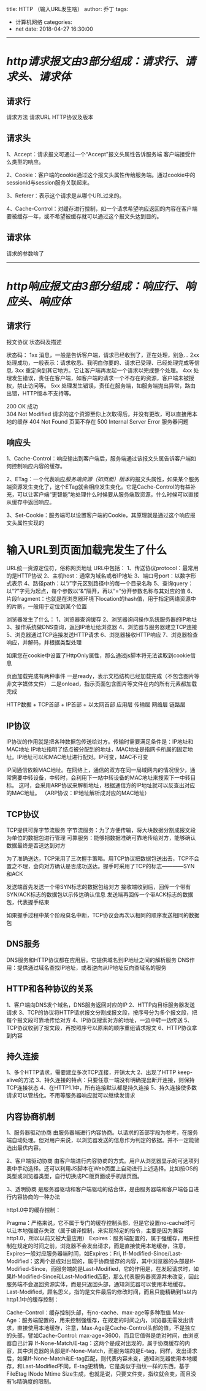 title: HTTP （输入URL发生啥）
author: 乔丁
tags:
  - 计算机网络
categories:
  - net
date: 2018-04-27 16:30:00
---


# *http请求报文由3部分组成：请求行、请求头、请求体*

## 请求行
请求方法 请求URL HTTP协议及版本

## 请求头
1、Accept：请求报文可通过一个“Accept”报文头属性告诉服务端 客户端接受什么类型的响应。 

2、Cookie：客户端的cookie通过这个报文头属性传给服务端。通过cookie中的sessionid与session服务关联起来。

3、Referer：表示这个请求是从哪个URL过来的。

4、Cache-Control：对缓存进行控制，如一个请求希望响应返回的内容在客户端要被缓存一年，或不希望被缓存就可以通过这个报文头达到目的。 

## 请求体
请求的参数啥了

----

# *http响应报文由3部分组成：响应行、响应头、响应体*

## 请求行
报文协议  状态码及描述

状态码：
1xx 消息，一般是告诉客户端，请求已经收到了，正在处理，别急...
2xx 处理成功，一般表示：请求收悉、我明白你要的、请求已受理、已经处理完成等信息.
3xx 重定向到其它地方。它让客户端再发起一个请求以完成整个处理。
4xx 处理发生错误，责任在客户端，如客户端的请求一个不存在的资源，客户端未被授权，禁止访问等。
5xx 处理发生错误，责任在服务端，如服务端抛出异常，路由出错，HTTP版本不支持等。

200 OK 成功    
304 Not Modified 请求的这个资源至你上次取得后，并没有更改，可以直接用本地的缓存
404 Not Found 页面不存在
500 Internal Server Error 服务器问题

## 响应头
1、Cache-Control：响应输出到客户端后，服务端通过该报文头属告诉客户端如何控制响应内容的缓存。 

2、ETag：一个代表响应*服务端资源（如页面）版本*的报文头属性，如果某个服务端资源发生变化了，这个ETag就会相应发生变化。它是Cache-Control的有益补充，可以让客户端“更智能”地处理什么时候要从服务端取资源，什么时候可以直接从缓存中返回响应。 

3、Set-Cookie：服务端可以设置客户端的Cookie，其原理就是通过这个响应报文头属性实现的



# 输入URL到页面加载完发生了什么
URL统一资源定位符，俗称网页地址
URL中包括：
1、传送协议protocol：最常用的是HTTP协议
2、主机host：通常为域名或者IP地址
3、端口号port：以数字形式表示
4、路径path：以“/”字元区别路径中的每一个目录名称
5、查询query：以“?”字元为起点，每个参数以“&”隔开，再以“=”分开参数名称与其对应的值
6、片段fragment：也就是在浏览器环境下location的hash值，用于指定网络资源中的片断，一般用于定位到某个位置

浏览器发生了什么：
1、浏览器查询缓存
2、浏览器询问操作系统服务器的IP地址
3、操作系统做DNS查询，返回IP地址给浏览器
4、浏览器与服务器建立TCP连接
5、浏览器通过TCP连接发送HTTP请求
6、浏览器接收HTTP响应
7、浏览器检查响应，并解码，并根据类型处理

如果您在cookie中设置了HttpOnly属性，那么通过js脚本将无法读取到cookie信息

页面加载完成有两种事件
一是ready，表示文档结构已经加载完成（不包含图片等非文字媒体文件）
二是onload，指示页面包含图片等文件在内的所有元素都加载完成

HTTP数据 + TCP首部 + IP首部 + 以太网首部
 应用层     传输层   网络层     链路层

## IP协议
IP协议的作用就是把各种数据包传送给对方。传输时需要满足条件是：IP地址和MAC地址
IP地址指明了结点被分配到的地址，MAC地址是指网卡所属的固定地址。IP地址可以和MAC地址进行配对。IP可变，MAC不可变

IP间通信依赖MAC地址。在网络上，通信的双方在同一局域网内的情况很少，通常需要中转设备，中转时，会利用下一站中转设备的MAC地址来搜索下一中转目标。
这时，会采用ARP协议来解析地址，根据通信方的IP地址就可以反查出对应的MAC地址。
（ARP协议：IP地址解析成对应的MAC地址）

## TCP协议
TCP提供可靠字节流服务
字节流服务：为了方便传输，将大块数据分割成报文段为单位的数据包进行管理
可靠服务：能够把数据准确可靠地传给对方，能够确认数据最终是否送达到对方

为了准确送达，TCP采用了三次握手策略。用TCP协议把数据包送出去，TCP不会置之不理，会向对方确认是否成功送达。握手时采用了TCP的标志————SYN和ACK

发送端首先发送一个带SYN标志的数据包给对方
接收端收到后，回传一个带有SYN/ACK标志的数据包以示传达确认信息
发送端再回传一个带ACK标志的数据包，代表握手结束

如果握手过程中某个阶段莫名中断，TCP协议会再次以相同的顺序发送相同的数据包

## DNS服务
DNS服务和HTTP协议都在应用层。它提供域名到IP地址之间的解析服务
DNS作用：提供通过域名查找IP地址，或者逆向从IP地址反向查域名的服务

## HTTP和各种协议的关系
1、客户端向DNS发个域名，DNS服务返回对应的IP
2、HTTP向目标服务器发送请求
3、TCP的协议将HTTP请求报文分割成报文段，按序号分为多个报文段，把每个报文段可靠地传给对方
4、IP协议搜索对方的地址，一边中转一边传送
5、TCP协议收到了报文段，再按照序号以原来的顺序重组请求报文
6、HTTP协议拿到内容

## 持久连接
1、多个HTTP请求，需要建立多次TCP连接，开销太大
2、出现了HTTP keep-alive的方法
3、持久连接的特点：只要任意一端没有明确提出断开连接，则保持TCP连接状态
4、在HTTP1.1中，所有连接默认都是持久连接
5、持久连接使多数请求可以管线化。不用等服务器响应就可以继续发请求


## 内容协商机制
1、服务器驱动协商
	由服务器端进行内容协商。以请求的首部字段为参考，在服务端自动处理。但对用户来说，以浏览器发送的信息作为判定的依据。并不一定能筛选出最优内容。

2、客户端驱动协商
	由客户端进行内容协商的方式。用户从浏览器显示的可选项列表中手动选择。还可以利用JS脚本在Web页面上自动进行上述选择。比如按OS的类型或浏览器类型，自行切换成PC版页面或手机版页面。
	
3、透明协商
	是服务器驱动和客户端驱动的结合体，是由服务器端和客户端各自进行内容协商的一种办法
	
	
http1.0中的缓存控制：

Pragma：严格来说，它不属于专门的缓存控制头部，但是它设置no-cache时可以让本地强缓存失效（属于编译控制，来实现特定的指令，主要是因为兼容http1.0，所以以前又被大量应用）
Expires：服务端配置的，属于强缓存，用来控制在规定的时间之前，浏览器不会发出请求，而是直接使用本地缓存，注意，Expires一般对应服务器端时间，如Expires：Fri, 
If-Modified-Since/Last-Modified：这两个是成对出现的，属于协商缓存的内容，其中浏览器的头部是If-Modified-Since，而服务端的是Last-Modified，它的作用是，在发起请求时，如果If-Modified-Since和Last-Modified匹配，那么代表服务器资源并未改变，因此服务端不会返回资源实体，而是只返回头部，通知浏览器可以使用本地缓存。Last-Modified，顾名思义，指的是文件最后的修改时间，而且只能精确到1s以内
http1.1中的缓存控制：

Cache-Control：缓存控制头部，有no-cache、max-age等多种取值
Max-Age：服务端配置的，用来控制强缓存，在规定的时间之内，浏览器无需发出请求，直接使用本地缓存，注意，Max-Age是Cache-Control头部的值，不是独立的头部，譬如Cache-Control: max-age=3600，而且它值得是绝对时间，由浏览器自己计算
If-None-Match/E-tag：这两个是成对出现的，属于协商缓存的内容，其中浏览器的头部是If-None-Match，而服务端的是E-tag，同样，发出请求后，如果If-None-Match和E-tag匹配，则代表内容未变，通知浏览器使用本地缓存，和Last-Modified不同，E-tag更精确，它是类似于指纹一样的东西，基于FileEtag INode Mtime Size生成，也就是说，只要文件变，指纹就会变，而且没有1s精确度的限制。